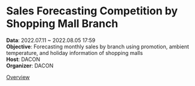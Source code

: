 # Sales Forecasting Competition by Shopping Mall Branch
**Data**: 2022.07.11 ~ 2022.08.05 17:59  
**Objective**: Forecasting monthly sales by branch using promotion, ambient temperature, and holiday information of shopping malls  
**Host**: DACON  
**Organizer**: DACON  

[Overview](https://dacon.io/competitions/official/235942/overview/description)
